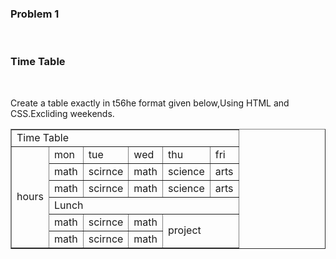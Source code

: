 <!DOCTYPE html>
<html lang="en">
<head>
    <meta charset="UTF-8">
    <meta http-equiv="X-UA-Compatible" content="IE=edge">
    <meta name="viewport" content="width=device-width, initial-scale=1.0">
    <title>Document</title>
    <link rel="stylesheet" href="task-3.css">
</head>
<body>
    <h3>Problem 1</h3><br>
    <h3>Time Table</h3><br>
    <p>Create a table exactly in t56he format given below,Using HTML and CSS.Excliding weekends.</p>
<table border>
    <b>
        <tr>
            <td colspan="6">Time Table</td></tr>
<tr>
    <td rowspan="6"> hours </td>
    <td>mon</td>
    <td>tue</td>
    <td>wed</td>
    <td>thu</td>
    <td>fri</td>
</tr><tr>
    <td>math</td>
    <td>scirnce</td>
    <td>math</td>
    <td>science</td>
    <td>arts</td>
</tr>
<tr>
    <!-- <td>   </td> -->
    <td>math</td>
    <td>scirnce</td>
    <td>math</td>
    <td>science</td>
    <td>arts</td>
</tr>
<tr>
    <td colspan="5">Lunch</td>
</tr>
<tr>
    <td>math</td>
    <td>scirnce</td>
    <td>math</td>
    <td colspan="2" rowspan="2">project</td>
</tr>
<tr>
    <td>math</td>
    <td>scirnce</td>
    <td>math</td>
    <!-- <td></td> -->
</tr>
    </b>
</table>
</body>
</html>

